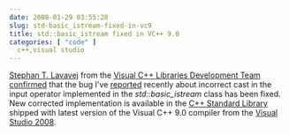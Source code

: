 ```yaml
---
date: 2008-01-29 03:55:28
slug: std-basic_istream-fixed-in-vc9
title: std::basic_istream fixed in VC++ 9.0
categories: [ "code" ]
  c++,visual studio
---
```


[Stephan T. Lavavej](http://nuwen.net/stl.html) from the [Visual C++ Libraries Development Team](http://blogs.msdn.com/vcblog/default.aspx) [confirmed](https://connect.microsoft.com/VisualStudio/feedback/ViewFeedback.aspx?FeedbackID=323765) that the bug I've [reported](/2008/01/23/a-bug-in-stdbasic_istream-from-visual-c) recently about incorrect cast in the input operator implemented in the  _std::basic_istream_ class has been fixed. New corrected implementation is available in the [C++ Standard Library](http://en.wikipedia.org/wiki/C%2B%2B_standard_library) shipped with latest version of the Visual C++ 9.0 compiler from the [Visual Studio 2008](http://msdn2.microsoft.com/en-us/vstudio/default.aspx).
